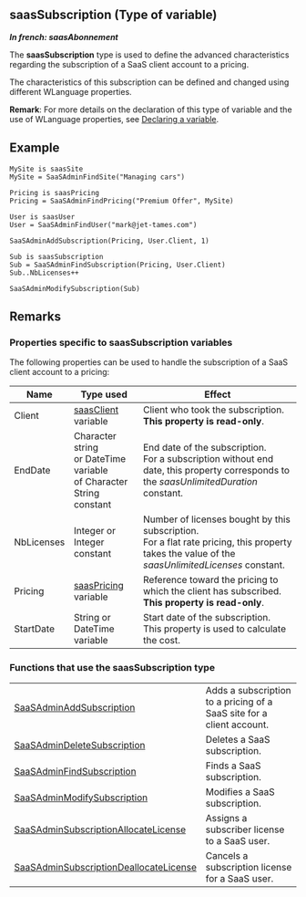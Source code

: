 
## saasSubscription (Type of variable)

***In french: saasAbonnement***
				



<a name="XUse"></a>
<a name="Use"></a>
<a name="description"></a>
The **saasSubscription** type is used to define the advanced characteristics regarding the subscription of a SaaS client account to a pricing. 

The characteristics of this subscription can be defined and changed using different WLanguage properties. 

**Remark**: For more details on the declaration of this type of variable and the use of WLanguage properties, see [Declaring a variable](../Motscles/1514032.md).
<a name="Example1"></a>
<a name="sample_code"></a>

## Example


```wl
MySite is saasSite
MySite = SaaSAdminFindSite("Managing cars")

Pricing is saasPricing
Pricing = SaaSAdminFindPricing("Premium Offer", MySite)

User is saasUser
User = SaaSAdminFindUser("mark@jet-tames.com")

SaaSAdminAddSubscription(Pricing, User.Client, 1)

Sub is saasSubscription
Sub = SaaSAdminFindSubscription(Pricing, User.Client)
Sub..NbLicenses++

SaaSAdminModifySubscription(Sub)
```

<a name="NOTE0"></a>
<a name="NOTE0_1"></a>

## Remarks


### Properties specific to saasSubscription variables
<a name="properties_specific_saassubscription_variables_ELTPARAGRAPHE000030"></a>

The following properties can be used to handle the subscription of a SaaS client account to a pricing:


| **Name** | **Type used** | **Effect** |
| --- | --- | --- |
| Client | [saasClient](../WDLang3/1000019072.md) variable | Client who took the subscription.<br>**This property is read-only**. |
| EndDate | Character string <br>or DateTime variable <br>of Character String constant | End date of the subscription.<br>For a subscription without end date, this property corresponds to the *saasUnlimitedDuration* constant. |
| NbLicenses | Integer or Integer constant | Number of licenses bought by this subscription.<br>For a flat rate pricing, this property takes the value of the *saasUnlimitedLicenses* constant. |
| Pricing | [saasPricing](../WDLang3/1000019091.md) variable | Reference toward the pricing to which the client has subscribed.<br>**This property is read-only**. |
| StartDate | String or DateTime variable | Start date of the subscription.<br>This property is used to calculate the cost. |


<a name="NOTE0_2"></a>


### Functions that use the saasSubscription type
<a name="functions_that_use_the_saassubscription_type_ELTPARAGRAPHE000093"></a>




|   |   |
| --- | --- |
| [SaaSAdminAddSubscription](../WDLang3/1000019134.md) | Adds a subscription to a pricing of a SaaS site for a client account. |
| [SaaSAdminDeleteSubscription](../WDLang3/1000019136.md) | Deletes a SaaS subscription. |
| [SaaSAdminFindSubscription](../WDLang3/1000019137.md) | Finds a SaaS subscription. |
| [SaaSAdminModifySubscription](../WDLang3/1000019135.md) | Modifies a SaaS subscription. |
| [SaaSAdminSubscriptionAllocateLicense](../WDLang3/1000019139.md) | Assigns a subscriber license to a SaaS user. |
| [SaaSAdminSubscriptionDeallocateLicense](../WDLang3/1000019140.md) | Cancels a subscription license for a SaaS user. |






